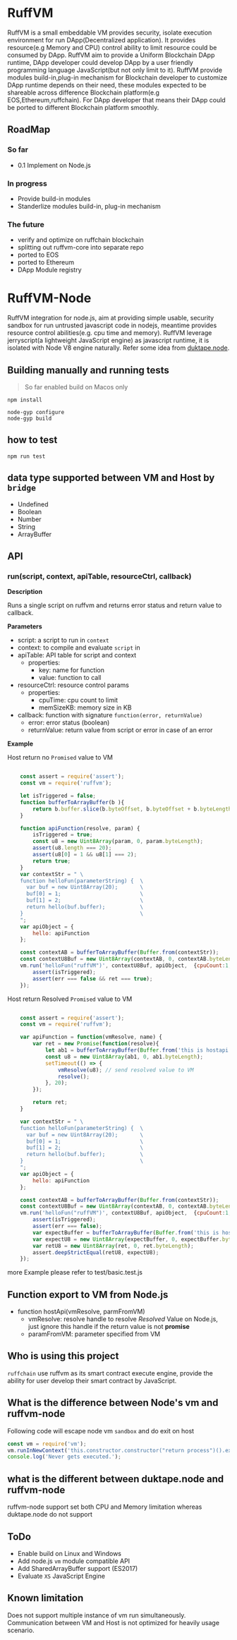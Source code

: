 RuffVM
==========

RuffVM is a small embeddable VM provides security, isolate execution environment for run DApp(Decentralized application).
It provides resource(e.g Memory and CPU) control ability to limit resource could be consumed by DApp.
RuffVM aim to provide a Uniform Blockchain DApp runtime, DApp developer could develop DApp by a user friendly programming language JavaScript(but not only limit to it).
RuffVM provide modules build-in,plug-in mechanism for Blockchain developer to customize DApp runtime depends on their need, these modules expected to be shareable across difference Blockchain platform(e.g EOS,Ethereum,ruffchain).
For DApp developer that means their DApp could be ported to different Blockchain platform smoothly.

## RoadMap
### So far
* 0.1 Implement on Node.js

### In progress
* Provide build-in modules
* Standerlize modules build-in, plug-in mechanism

### The future
* verify and optimize on ruffchain blockchain
* splitting out ruffvm-core into separate repo
* ported to EOS
* ported to Ethereum
* DApp Module registry

RuffVM-Node
=========

RuffVM integration for node.js, aim at providing simple usable, security sandbox for run untrusted javascript code in nodejs,
meantime provides resource control abilities(e.g. cpu time and memory).
RuffVM leverage jerryscript(a lightweight JavaScript engine) as javascript runtime, it is isolated with Node V8 engine naturally.
Refer some idea from [duktape.node](https://github.com/ndob/duktape-node).

## Building manually and running tests
> So far enabled build on Macos only

``` build
npm install
```

```build manually
node-gyp configure
node-gyp build
```

## how to test
```shell
npm run test
```

## data type supported between VM and Host by `bridge`
* Undefined
* Boolean
* Number
* String
* ArrayBuffer

## API

### run(script, context, apiTable, resourceCtrl, callback)
**Description**

Runs a single script on ruffvm and returns error status and return value to callback.

**Parameters**

* script: a script to run in `context`
* context: to compile and evaluate `script` in
* apiTable: API table for script and context
  * properties:
    * key: name for function
    * value: function to call
* resourceCtrl: resource control params
  * properties:
    * cpuTime: cpu count to limit
    * memSizeKB: memory size in KB
* callback: function with signature `function(error, returnValue)`
  * error: error status (boolean)
  * returnValue: return value from script or error in case of an error

**Example**

Host return no `Promised` value to VM


```javascript

    const assert = require('assert');
    const vm = require('ruffvm');

    let isTriggered = false;
    function bufferToArrayBuffer(b ){
        return b.buffer.slice(b.byteOffset, b.byteOffset + b.byteLength);
    }

    function apiFunction(resolve, param) {
        isTriggered = true;
        const u8 = new Uint8Array(param, 0, param.byteLength);
        assert(u8.length === 20);
        assert(u8[0] = 1 && u8[1] === 2);
        return true;
    }
    var contextStr = " \
    function helloFun(parameterString) {  \
      var buf = new Uint8Array(20);       \
      buf[0] = 1;                         \
      buf[1] = 2;                         \
      return hello(buf.buffer);           \
    }                                     \
    ";
    var apiObject = {
        hello: apiFunction
    };

    const contextAB = bufferToArrayBuffer(Buffer.from(contextStr));
    const contextU8Buf = new Uint8Array(contextAB, 0, contextAB.byteLength);
    vm.run('helloFun("ruffVM")', contextU8Buf, apiObject,  {cpuCount:1, memSizeKB:200}, (err, ret) => {
        assert(isTriggered);
        assert(err === false && ret === true);
    });

```

Host return Resolved `Promised` value to VM


```javascript

    const assert = require('assert');
    const vm = require('ruffvm');

    var apiFunction = function(vmResolve, name) {
        var ret = new Promise(function(resolve){
            let ab1 = bufferToArrayBuffer(Buffer.from('this is hostapi test'));
            const u8 = new Uint8Array(ab1, 0, ab1.byteLength);
            setTimeout(() => {
                vmResolve(u8); // send resolved value to VM
                resolve();
            }, 20);
        });

        return ret;
    }

    var contextStr = " \
    function helloFun(parameterString) {  \
      var buf = new Uint8Array(20);       \
      buf[0] = 1;                         \
      buf[1] = 2;                         \
      return hello(buf.buffer);           \
    }                                     \
    ";
    var apiObject = {
        hello: apiFunction
    };

    const contextAB = bufferToArrayBuffer(Buffer.from(contextStr));
    const contextU8Buf = new Uint8Array(contextAB, 0, contextAB.byteLength);
    vm.run('helloFun("ruffVM")', contextU8Buf, apiObject,  {cpuCount:1, memSizeKB:200}, (err, ret) => {
        assert(isTriggered);
        assert(err === false);
        var expectBuffer = bufferToArrayBuffer(Buffer.from('this is hostapi test'));
        var expectU8 = new Uint8Array(expectBuffer, 0, expectBuffer.byteLength);
        var retU8 = new Uint8Array(ret, 0, ret.byteLength);
        assert.deepStrictEqual(retU8, expectU8);
    });

```
more Example please refer to test/basic.test.js

## Function export to VM from Node.js
* function hostApi(vmResolve, parmFromVM)
  * vmResolve: resolve handle to resolve *Resolved* Value on Node.js, just ignore this handle if the return value is not **promise**
  * paramFromVM: parameter specified from VM

## Who is using this project

`ruffchain` use ruffvm as its smart contract execute engine, provide the ability for user develop their smart contract by JavaScript.

## What is the difference between Node's vm and ruffvm-node

Following code will escape node vm `sandbox` and do exit on host

```JavaScript
const vm = require('vm');
vm.runInNewContext('this.constructor.constructor("return process")().exit()');
console.log('Never gets executed.');
```

## what is the different between duktape.node and ruffvm-node

ruffvm-node support set both CPU and Memory limitation whereas duktape.node do not support

## ToDo

* Enable build on Linux and Windows
* Add node.js `vm` module compatible API
* Add SharedArrayBuffer support (ES2017)
* Evaluate `XS` JavaScript Engine

## Known limitation
Does not support multiple instance of vm run simultaneously. Communication between VM and Host is not optimized for heavily usage scenario.
